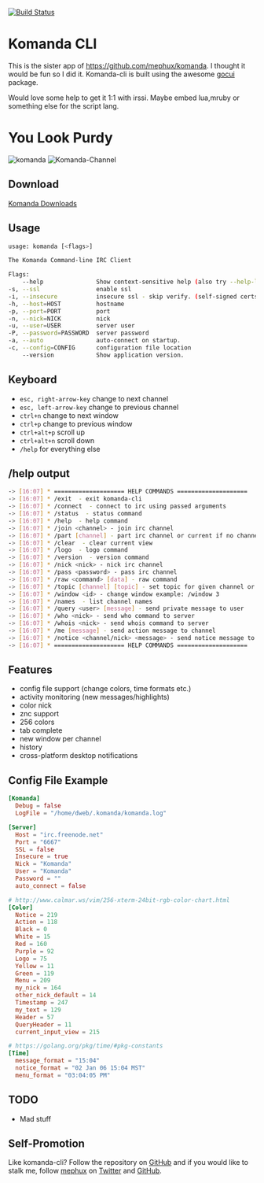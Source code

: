 [![Build Status](http://komanda.io:8080/api/badges/mephux/komanda-cli/status.svg)](http://komanda.io:8080/mephux/komanda-cli)

# Komanda CLI

This is the sister app of https://github.com/mephux/komanda.
I thought it would be fun so I did it. Komanda-cli is built using the awesome [gocui](https://github.com/jroimartin/gocui) package.

Would love some help to get it 1:1 with irssi.
Maybe embed lua,mruby or something else for the script lang.

# You Look Purdy

![komanda](http://i.imgur.com/UbBYVRq.png)
![Komanda-Channel](http://i.imgur.com/4vjrNxg.png)

## Download

  [Komanda Downloads](https://github.com/mephux/komanda-cli/releases)

## Usage

  ```bash
usage: komanda [<flags>]

The Komanda Command-line IRC Client

Flags:
      --help               Show context-sensitive help (also try --help-long and --help-man).
  -s, --ssl                enable ssl
  -i, --insecure           insecure ssl - skip verify. (self-signed certs)
  -h, --host=HOST          hostname
  -p, --port=PORT          port
  -n, --nick=NICK          nick
  -u, --user=USER          server user
  -P, --password=PASSWORD  server password
  -a, --auto               auto-connect on startup.
  -c, --config=CONFIG      configuration file location
      --version            Show application version.
  ```

## Keyboard

  * `esc, right-arrow-key` change to next channel
  * `esc, left-arrow-key` change to previous channel
  * `ctrl+n` change to next window
  * `ctrl+p` change to previous window
  * `ctrl+alt+p` scroll up
  * `ctrl+alt+n` scroll down
  * `/help` for everything else

## /help output

```bash
-> [16:07] * ==================== HELP COMMANDS ====================
-> [16:07] * /exit  - exit komanda-cli
-> [16:07] * /connect  - connect to irc using passed arguments
-> [16:07] * /status  - status command
-> [16:07] * /help  - help command
-> [16:07] * /join <channel> - join irc channel
-> [16:07] * /part [channel] - part irc channel or current if no channel given
-> [16:07] * /clear  - clear current view
-> [16:07] * /logo  - logo command
-> [16:07] * /version  - version command
-> [16:07] * /nick <nick> - nick irc channel
-> [16:07] * /pass <password> - pass irc channel
-> [16:07] * /raw <command> [data] - raw command
-> [16:07] * /topic [channel] [topic] - set topic for given channel or current channel if empty
-> [16:07] * /window <id> - change window example: /window 3
-> [16:07] * /names  - list channel names
-> [16:07] * /query <user> [message] - send private message to user
-> [16:07] * /who <nick> - send who command to server
-> [16:07] * /whois <nick> - send whois command to server
-> [16:07] * /me [message] - send action message to channel
-> [16:07] * /notice <channel/nick> <message> - send notice message to channel or nick
-> [16:07] * ==================== HELP COMMANDS ====================
```

## Features

  * config file support (change colors, time formats etc.)
  * activity monitoring (new messages/highlights)
  * color nick
  * znc support
  * 256 colors
  * tab complete
  * new window per channel
  * history
  * cross-platform desktop notifications

## Config File Example

```toml
[Komanda]
  Debug = false
  LogFile = "/home/dweb/.komanda/komanda.log"

[Server]
  Host = "irc.freenode.net"
  Port = "6667"
  SSL = false
  Insecure = true
  Nick = "Komanda"
  User = "Komanda"
  Password = ""
  auto_connect = false

# http://www.calmar.ws/vim/256-xterm-24bit-rgb-color-chart.html
[Color]
  Notice = 219
  Action = 118
  Black = 0
  White = 15
  Red = 160
  Purple = 92
  Logo = 75
  Yellow = 11
  Green = 119
  Menu = 209
  my_nick = 164
  other_nick_default = 14
  Timestamp = 247
  my_text = 129
  Header = 57
  QueryHeader = 11
  current_input_view = 215

# https://golang.org/pkg/time/#pkg-constants
[Time]
  message_format = "15:04"
  notice_format = "02 Jan 06 15:04 MST"
  menu_format = "03:04:05 PM"
```

## TODO

  * Mad stuff

## Self-Promotion

Like komanda-cli? Follow the repository on
[GitHub](https://github.com/mephux/komanda-cli) and if
you would like to stalk me, follow [mephux](http://dweb.io/) on
[Twitter](http://twitter.com/mephux) and
[GitHub](https://github.com/mephux).
